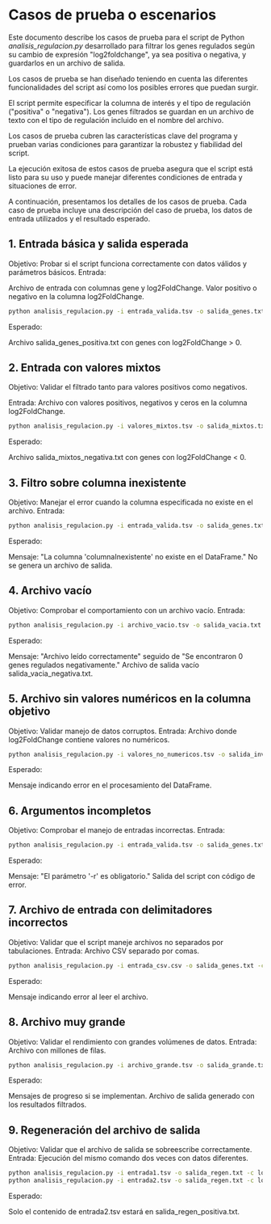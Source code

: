 # Casos de prueba o escenarios
Este documento describe los casos de prueba para el script de Python *analisis_regulacion.py* desarrollado para filtrar los genes regulados según su cambio de expresión "log2foldchange", ya sea positiva o negativa, y guardarlos en un archivo de salida.

Los casos de prueba se han diseñado teniendo en cuenta las diferentes funcionalidades del script así como los posibles errores que puedan surgir.

El script permite especificar la columna de interés y el tipo de regulación ("positiva" o "negativa"). Los genes filtrados se guardan en un archivo de texto con el tipo de regulación incluido en el nombre del archivo.

Los casos de prueba cubren las características clave del programa y prueban varias condiciones para garantizar la robustez y fiabilidad del script.

La ejecución exitosa de estos casos de prueba asegura que el script está listo para su uso y puede manejar diferentes condiciones de entrada y situaciones de error.

A continuación, presentamos los detalles de los casos de prueba. Cada caso de prueba incluye una descripción del caso de prueba, los datos de entrada utilizados y el resultado esperado.

## 1. Entrada básica y salida esperada

Objetivo: Probar si el script funciona correctamente con datos válidos y parámetros básicos.
Entrada:

Archivo de entrada con columnas gene y log2FoldChange.
Valor positivo o negativo en la columna log2FoldChange.

```bash
python analisis_regulacion.py -i entrada_valida.tsv -o salida_genes.txt -c log2FoldChange -r positiva
```
Esperado:

Archivo salida_genes_positiva.txt con genes con log2FoldChange > 0.

## 2. Entrada con valores mixtos
Objetivo: Validar el filtrado tanto para valores positivos como negativos.

Entrada:
Archivo con valores positivos, negativos y ceros en la columna log2FoldChange.
```bash
python analisis_regulacion.py -i valores_mixtos.tsv -o salida_mixtos.txt -c log2FoldChange -r negativa
```
Esperado:

Archivo salida_mixtos_negativa.txt con genes con log2FoldChange < 0.

## 3. Filtro sobre columna inexistente
Objetivo: Manejar el error cuando la columna especificada no existe en el archivo.
Entrada:

```bash
python analisis_regulacion.py -i entrada_valida.tsv -o salida_genes.txt -c columnaInexistente -r positiva
```
Esperado:

Mensaje: "La columna 'columnaInexistente' no existe en el DataFrame."
No se genera un archivo de salida.

## 4. Archivo vacío
Objetivo: Comprobar el comportamiento con un archivo vacío.
Entrada:

```bash
python analisis_regulacion.py -i archivo_vacio.tsv -o salida_vacia.txt -c log2FoldChange -r negativa
```
Esperado:

Mensaje: "Archivo leído correctamente" seguido de "Se encontraron 0 genes regulados negativamente."
Archivo de salida vacío salida_vacia_negativa.txt.

## 5. Archivo sin valores numéricos en la columna objetivo
Objetivo: Validar manejo de datos corruptos.
Entrada: Archivo donde log2FoldChange contiene valores no numéricos.

```bash
python analisis_regulacion.py -i valores_no_numericos.tsv -o salida_invalida.txt -c log2FoldChange -r positiva
```
Esperado:

Mensaje indicando error en el procesamiento del DataFrame.

## 6. Argumentos incompletos
Objetivo: Comprobar el manejo de entradas incorrectas.
Entrada:

```bash
python analisis_regulacion.py -i entrada_valida.tsv -o salida_genes.txt
```
Esperado:

Mensaje: "El parámetro '-r' es obligatorio."
Salida del script con código de error.

## 7. Archivo de entrada con delimitadores incorrectos
Objetivo: Validar que el script maneje archivos no separados por tabulaciones.
Entrada: Archivo CSV separado por comas.

```bash
python analisis_regulacion.py -i entrada_csv.csv -o salida_genes.txt -c log2FoldChange -r positiva
```
Esperado:

Mensaje indicando error al leer el archivo.
## 8. Archivo muy grande
Objetivo: Validar el rendimiento con grandes volúmenes de datos.
Entrada: Archivo con millones de filas.

```bash
python analisis_regulacion.py -i archivo_grande.tsv -o salida_grande.txt -c log2FoldChange -r negativa
```
Esperado:

Mensajes de progreso si se implementan.
Archivo de salida generado con los resultados filtrados.

## 9. Regeneración del archivo de salida
Objetivo: Validar que el archivo de salida se sobreescribe correctamente.
Entrada:
Ejecución del mismo comando dos veces con datos diferentes.

```bash
python analisis_regulacion.py -i entrada1.tsv -o salida_regen.txt -c log2FoldChange -r positiva
python analisis_regulacion.py -i entrada2.tsv -o salida_regen.txt -c log2FoldChange -r positiva
```
Esperado:

Solo el contenido de entrada2.tsv estará en salida_regen_positiva.txt.


